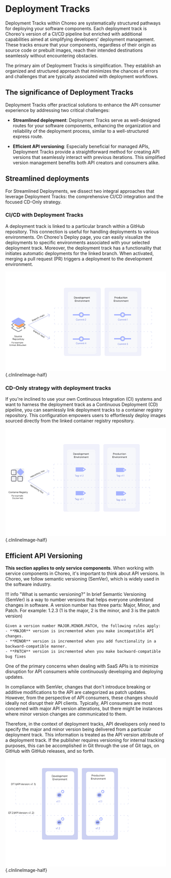 # Deployment Tracks

Deployment Tracks within Choreo are systematically structured pathways for deploying your software components. Each deployment track is Choreo's version of a CI/CD pipeline but enriched with additional capabilities aimed at simplifying developers' deployment management. These tracks ensure that your components, regardless of their origin as source code or prebuilt images, reach their intended destinations seamlessly without encountering obstacles.

The primary aim of Deployment Tracks is simplification. They establish an organized and structured approach that minimizes the chances of errors and challenges that are typically associated with deployment workflows.

## The significance of Deployment Tracks

Deployment Tracks offer practical solutions to enhance the API consumer experience by addressing two critical challenges:

- **Streamlined deployment**: Deployment Tracks serve as well-designed routes for your software components, enhancing the organization and reliability of the deployment process, similar to a well-structured express route.

- **Efficient API versioning**: Especially beneficial for managed APIs, Deployment Tracks provide a straightforward method for creating API versions that seamlessly interact with previous iterations. This simplified version management benefits both API creators and consumers alike.

## Streamlined deployments

For Streamlined Deployments, we dissect two integral approaches that leverage Deployment Tracks: the comprehensive CI/CD integration and the focused CD-Only strategy.

### CI/CD with Deployment Tracks

A deployment track is linked to a particular branch within a GitHub repository. This connection is useful for handling deployments to various environments. On Choreo's Deploy page, you can easily visualize the deployments to specific environments associated with your selected deployment track. Moreover, the deployment track has a functionality that initiates automatic deployments for the linked branch. When activated, merging a pull request (PR) triggers a deployment to the development environment.

![Deployment Tacks - Source Repo](../assets/img/choreo-concepts/deployment-tracks-source-repo.png){.cInlineImage-half}

### CD-Only strategy with deployment tracks

If you're inclined to use your own Continuous Integration (CI) systems and want to harness the deployment track as a Continuous Deployment (CD) pipeline, you can seamlessly link deployment tracks to a container registry repository. This configuration empowers users to effortlessly deploy images sourced directly from the linked container registry repository.

![Deployment Tacks - Source Repo](../assets/img/choreo-concepts/deployment-tracks-container-registry.png){.cInlineImage-half}


## Efficient API Versioning

**This section applies to only service components**. When working with service components in Choreo, it's important to think about API versions. In Choreo, we follow semantic versioning (SemVer), which is widely used in the software industry.

!!! info "What is semantic versioning?"
    In brief Semantic Versioning (SemVer) is a way to number versions that helps everyone understand changes in software. A version number has three parts: Major, Minor, and Patch.
    For example: 1.2.3 (1 is the major, 2 is the minor, and 3 is the patch version)  

    Given a version number MAJOR.MINOR.PATCH, the following rules apply:
    - **MAJOR** version is incremented when you make incompatible API changes.
    - **MINOR** version is incremented when you add functionality in a backward-compatible manner.
    - **PATCH** version is incremented when you make backward-compatible bug fixes

One of the primary concerns when dealing with SaaS APIs is to minimize disruption for API consumers while continuously developing and deploying updates.

In compliance with SemVer, changes that don't introduce breaking or additive modifications to the API are categorized as patch updates. However, from the perspective of API consumers, these changes should ideally not disrupt their API clients. Typically, API consumers are most concerned with major API version alterations, but there might be instances where minor version changes are communicated to them.

Therefore, in the context of deployment tracks, API developers only need to specify the major and minor version being delivered from a particular deployment track. This information is treated as the API version attribute of a deployment track. If the publisher requires versioning for internal tracking purposes, this can be accomplished in Git through the use of Git tags, on GitHub with GitHub releases, and so forth.

![Deployment Tacks - Source Repo](../assets/img/choreo-concepts/deployment-tracks-api-versioning.md.png){.cInlineImage-half}

